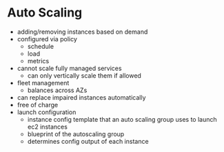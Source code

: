 # Auto Scaling

- adding/removing instances based on demand
- configured via policy
  - schedule
  - load
  - metrics
- cannot scale fully managed services
  - can only vertically scale them if allowed
- fleet management
  - balances across AZs
- can replace impaired instances automatically
- free of charge
- launch configuration
  - instance config template that an auto scaling group uses to launch ec2 instances
  - blueprint of the autoscaling group
  - determines config output of each instance